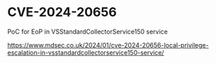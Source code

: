 # CVE-2024-20656

PoC for EoP in VSStandardCollectorService150 service 

https://www.mdsec.co.uk/2024/01/cve-2024-20656-local-privilege-escalation-in-vsstandardcollectorservice150-service/
